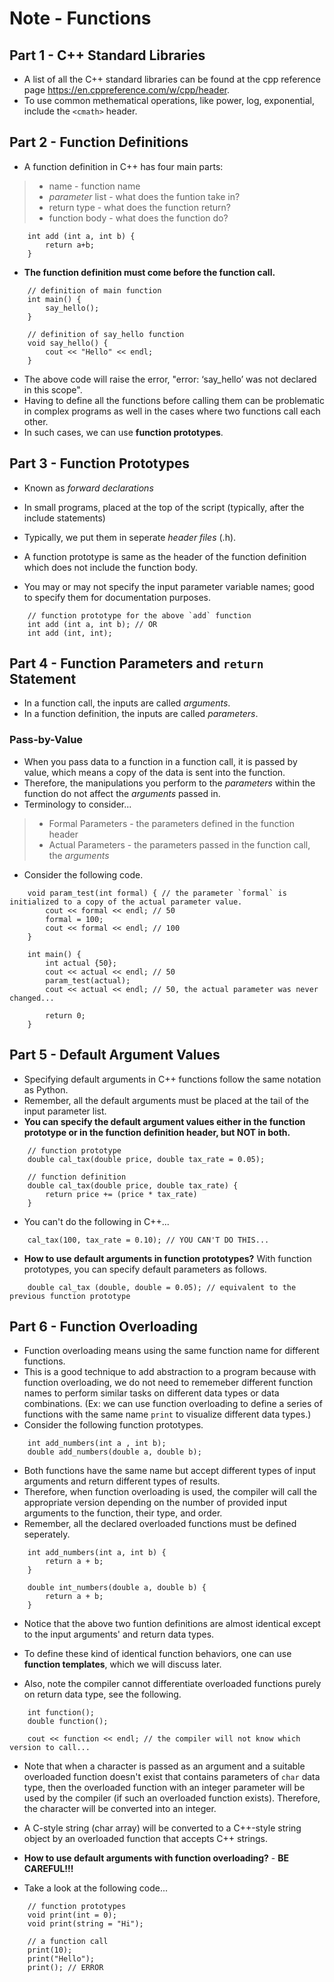 # Note - Functions 

## Part 1 - C++ Standard Libraries

- A list of all the C++ standard libraries can be found at the cpp reference page https://en.cppreference.com/w/cpp/header. 
- To use common methematical operations, like power, log, exponential, include the `<cmath>` header. 

## Part 2 - Function Definitions

- A function definition in C++ has four main parts: 
> - name - function name 
> - *parameter* list - what does the funtion take in?
> - return type - what does the function return?
> - function body - what does the function do?

```
    int add (int a, int b) {
        return a+b;
    }
```

- **The function definition must come before the function call.**
```
    // definition of main function
    int main() {
        say_hello(); 
    }

    // definition of say_hello function
    void say_hello() {
        cout << "Hello" << endl; 
    }
```
- The above code will raise the error, "error: ‘say_hello’ was not declared in this scope". 
- Having to define all the functions before calling them can be problematic in complex programs as well in the cases where two functions call each other. 
- In such cases, we can use **function prototypes**. 

## Part 3 - Function Prototypes 

- Known as *forward declarations*
- In small programs, placed at the top of the script (typically, after the include statements) 
- Typically, we put them in seperate *header files* (.h). 

- A function prototype is same as the header of the function definition which does not include the function body. 
- You may or may not specify the input parameter variable names; good to specify them for documentation purposes. 

```
    // function prototype for the above `add` function
    int add (int a, int b); // OR
    int add (int, int); 
```

## Part 4 - Function Parameters and `return` Statement

- In a function call, the inputs are called *arguments*. 
- In a function definition, the inputs are called *parameters*. 

### Pass-by-Value 

- When you pass data to a function in a function call, it is passed by value, which means a copy of the data is sent into the function. 
- Therefore, the manipulations you perform to the *parameters* within the function do not affect the *arguments* passed in. 
- Terminology to consider... 
> - Formal Parameters - the parameters defined in the function header 
> - Actual Parameters - the parameters passed in the function call, the *arguments* 

- Consider the following code. 
```
    void param_test(int formal) { // the parameter `formal` is initialized to a copy of the actual parameter value. 
        cout << formal << endl; // 50
        formal = 100; 
        cout << formal << endl; // 100 
    }

    int main() {
        int actual {50}; 
        cout << actual << endl; // 50
        param_test(actual); 
        cout << actual << endl; // 50, the actual parameter was never changed... 

        return 0; 
    }
```

## Part 5 - Default Argument Values 

- Specifying default arguments in C++ functions follow the same notation as Python. 
- Remember, all the default arguments must be placed at the tail of the input parameter list. 
- **You can specify the default argument values either in the function prototype or in the function definition header, but NOT in both.**

```
    // function prototype 
    double cal_tax(double price, double tax_rate = 0.05); 

    // function definition 
    double cal_tax(double price, double tax_rate) {
        return price += (price * tax_rate)
    }
```

- You can't do the following in C++... 
```
    cal_tax(100, tax_rate = 0.10); // YOU CAN'T DO THIS... 
```
- **How to use default arguments in function prototypes?** With function prototypes, you can specify default parameters as follows. 
```
    double cal_tax (double, double = 0.05); // equivalent to the previous function prototype 
```

## Part 6 - Function Overloading 

- Function overloading means using the same function name for different functions. 
- This is a good technique to add abstraction to a program because with function overloading, we do not need to rememeber different function names to perform similar tasks on different data types or data combinations. (Ex: we can use function overloading to define a series of functions with the same name `print` to visualize different data types.) 
- Consider the following function prototypes. 
```
    int add_numbers(int a , int b); 
    double add_numbers(double a, double b);
```
- Both functions have the same name but accept different types of input arguments and return different types of results. 
- Therefore, when function overloading is used, the compiler will call the appropriate version depending on the number of provided input arguments to the function, their type, and order. 
- Remember, all the declared overloaded functions must be defined seperately. 
```
    int add_numbers(int a, int b) {
        return a + b; 
    }

    double int_numbers(double a, double b) {
        return a + b;
    }
```
- Notice that the above two funtion definitions are almost identical except to the input arguments' and return data types. 
- To define these kind of identical function behaviors, one can use **function templates**, which we will discuss later. 

- Also, note the compiler cannot differentiate overloaded functions purely on return data type, see the following. 
```
    int function();
    double function();

    cout << function << endl; // the compiler will not know which version to call...
```

- Note that when a character is passed as an argument and a suitable overloaded function doesn't exist that contains parameters of `char` data type, then the overloaded function with an integer parameter will be used by the compiler (if such an overloaded function exists). Therefore, the character will be converted into an integer. 
- A C-style string (char array) will be converted to a C++-style string object by an overloaded function that accepts C++ strings. 

- **How to use default arguments with function overloading?** - **BE CAREFUL!!!** 
- Take a look at the following code... 
```
    // function prototypes 
    void print(int = 0);
    void print(string = "Hi"); 

    // a function call 
    print(10); 
    print("Hello"); 
    print(); // ERROR 
```
